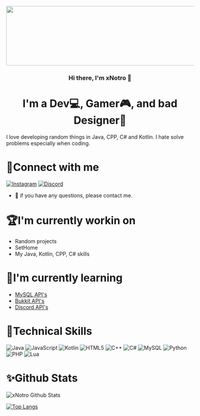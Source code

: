 <p align="center">
<img width="1200" height="160" src="https://user-images.githubusercontent.com/94248011/159117446-d89b3879-b16e-4077-b889-4df777057d2c.png">
</p>

<h3 align="center">Hi there, I'm xNotro 👋</h1>
<h1 align="center">I'm a Dev💻, Gamer🎮, and bad Designer🎨</h3>

I love developing random things in Java, CPP, C# and Kotlin. I hate solve problems especially when coding.

# 🤝Connect with me
[![Instagram](https://img.shields.io/badge/Instagram-%23E4405F.svg?style=for-the-badge&logo=Instagram&logoColor=white)](https://www.instagram.com/notroflavio/)
[![Discord](https://img.shields.io/badge/%3CDiscord%3E-%237289DA.svg?style=for-the-badge&logo=discord&logoColor=white)](https://discord.com/users/891245897659347004)
- 💬 if you have any questions, please contact me.

# 🏆I'm currently workin on
- Random projects
- SetHome
- My Java, Kotlin, CPP, C# skills

# 🔔I'm currently learning
- <a href="https://www.mysql.com/">MySQL API's</a> 
- <a href="https://hub.spigotmc.org/javadocs/spigot/index.html">Bukkit API's</a> 
- <a href="https://discord.js.org/#/">Discord API's</a> 

# 🔎Technical Skills
![Java](https://img.shields.io/badge/java-%23ED8B00.svg?style=for-the-badge&logo=java&logoColor=white)
![JavaScript](https://img.shields.io/badge/javascript-%23323330.svg?style=for-the-badge&logo=javascript&logoColor=%23F7DF1E)
![Kotlin](https://img.shields.io/badge/kotlin-%230095D5.svg?style=for-the-badge&logo=kotlin&logoColor=white)
![HTML5](https://img.shields.io/badge/html5-%23E34F26.svg?style=for-the-badge&logo=html5&logoColor=white)
![C++](https://img.shields.io/badge/c++-%2300599C.svg?style=for-the-badge&logo=c%2B%2B&logoColor=white)
![C#](https://img.shields.io/badge/c%23-%23239120.svg?style=for-the-badge&logo=c-sharp&logoColor=white)
![MySQL](https://img.shields.io/badge/mysql-%2300f.svg?style=for-the-badge&logo=mysql&logoColor=white)
![Python](https://img.shields.io/badge/python-3670A0?style=for-the-badge&logo=python&logoColor=ffdd54)
![PHP](https://img.shields.io/badge/php-%23777BB4.svg?style=for-the-badge&logo=php&logoColor=white)
![Lua](https://img.shields.io/badge/lua-%232C2D72.svg?style=for-the-badge&logo=lua&logoColor=white)

# ✨Github Stats

![xNotro Github Stats](https://github-readme-stats.vercel.app/api?username=xnotro&show_icons=true&theme=radical)

[![Top Langs](https://github-readme-stats.vercel.app/api/top-langs/?username=xnotro&layout=compact&theme=radical)](https://github.com/xnotro)
  


